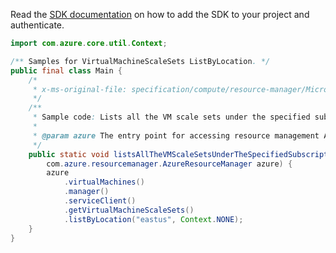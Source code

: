 Read the [SDK documentation](https://github.com/Azure/azure-sdk-for-java/blob/azure-resourcemanager_2.13.0/sdk/resourcemanager/azure-resourcemanager/README.md) on how to add the SDK to your project and authenticate.

```java
import com.azure.core.util.Context;

/** Samples for VirtualMachineScaleSets ListByLocation. */
public final class Main {
    /*
     * x-ms-original-file: specification/compute/resource-manager/Microsoft.Compute/stable/2021-11-01/examples/compute/ListVirtualMachineScaleSetsInASubscriptionByLocation.json
     */
    /**
     * Sample code: Lists all the VM scale sets under the specified subscription for the specified location.
     *
     * @param azure The entry point for accessing resource management APIs in Azure.
     */
    public static void listsAllTheVMScaleSetsUnderTheSpecifiedSubscriptionForTheSpecifiedLocation(
        com.azure.resourcemanager.AzureResourceManager azure) {
        azure
            .virtualMachines()
            .manager()
            .serviceClient()
            .getVirtualMachineScaleSets()
            .listByLocation("eastus", Context.NONE);
    }
}
```
